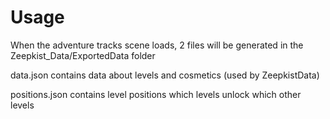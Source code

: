 # Usage

When the adventure tracks scene loads, 2 files will be generated in the Zeepkist_Data/ExportedData folder

data.json contains data about levels and cosmetics (used by ZeepkistData)

positions.json contains level positions which levels unlock which other levels